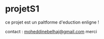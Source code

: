 # projetS1
ce projet est un paltforme d'eduction enligne !

contact :
moheddinebelhaj@gmail.com
merci
